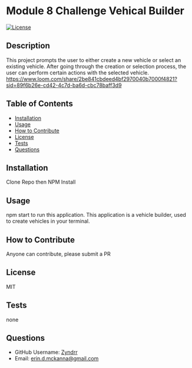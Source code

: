 # Module 8 Challenge Vehical Builder
[![License](https://img.shields.io/badge/License-MIT-blue.svg)](https://opensource.org/licenses/MIT)
## Description

This project prompts the user to either create a new vehicle or select an existing vehicle. After going through the creation or selection process, the user can perform certain actions with the selected vehicle.
https://www.loom.com/share/2be841cbdeed4bf2970040b7000f4821?sid=89f6b26e-cd42-4c7d-ba6d-cbc78baff3d9

## Table of Contents

- [Installation](#installation)
- [Usage](#usage)
- [How to Contribute](#how-to-contribute)
- [License](#license)
- [Tests](#tests)
- [Questions](#questions)

## Installation

Clone Repo then NPM Install

## Usage

npm start to run this application.
This application is a vehicle builder, used to create vehicles in your terminal.

## How to Contribute

Anyone can contribute, please submit a PR

## License

MIT

## Tests

none

## Questions

- GitHub Username: [Zyndrr](https://github.com/Zyndrr)
- Email: [erin.d.mckanna@gmail.com](mailto:erin.d.mckanna@gmail.com)
